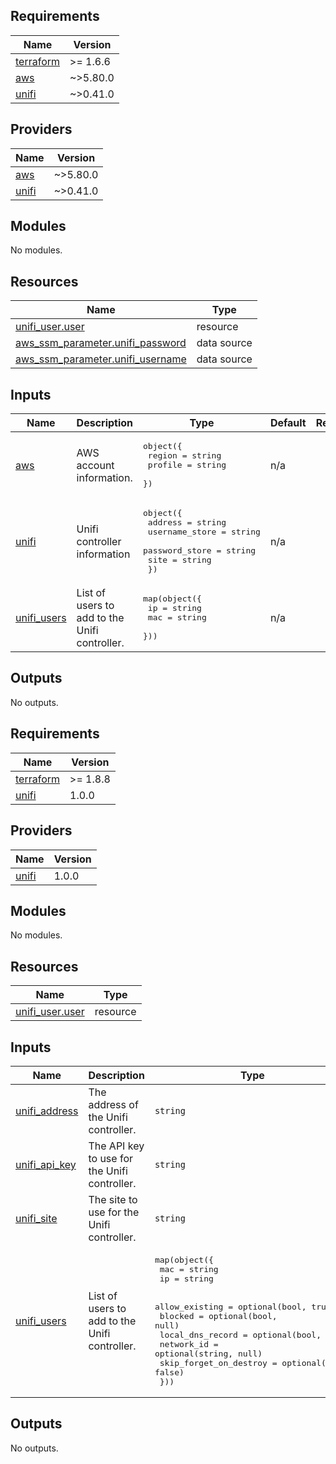 ## Requirements

| Name | Version |
|------|---------|
| <a name="requirement_terraform"></a> [terraform](#requirement\_terraform) | >= 1.6.6 |
| <a name="requirement_aws"></a> [aws](#requirement\_aws) | ~>5.80.0 |
| <a name="requirement_unifi"></a> [unifi](#requirement\_unifi) | ~>0.41.0 |

## Providers

| Name | Version |
|------|---------|
| <a name="provider_aws"></a> [aws](#provider\_aws) | ~>5.80.0 |
| <a name="provider_unifi"></a> [unifi](#provider\_unifi) | ~>0.41.0 |

## Modules

No modules.

## Resources

| Name | Type |
|------|------|
| [unifi_user.user](https://registry.terraform.io/providers/paultyng/unifi/latest/docs/resources/user) | resource |
| [aws_ssm_parameter.unifi_password](https://registry.terraform.io/providers/hashicorp/aws/latest/docs/data-sources/ssm_parameter) | data source |
| [aws_ssm_parameter.unifi_username](https://registry.terraform.io/providers/hashicorp/aws/latest/docs/data-sources/ssm_parameter) | data source |

## Inputs

| Name | Description | Type | Default | Required |
|------|-------------|------|---------|:--------:|
| <a name="input_aws"></a> [aws](#input\_aws) | AWS account information. | <pre>object({<br>    region  = string<br>    profile = string<br>  })</pre> | n/a | yes |
| <a name="input_unifi"></a> [unifi](#input\_unifi) | Unifi controller information | <pre>object({<br>    address        = string<br>    username_store = string<br>    password_store = string<br>    site           = string<br>  })</pre> | n/a | yes |
| <a name="input_unifi_users"></a> [unifi\_users](#input\_unifi\_users) | List of users to add to the Unifi controller. | <pre>map(object({<br>    ip  = string<br>    mac = string<br>  }))</pre> | n/a | yes |

## Outputs

No outputs.

<!-- BEGIN_TF_DOCS -->
## Requirements

| Name | Version |
|------|---------|
| <a name="requirement_terraform"></a> [terraform](#requirement\_terraform) | >= 1.8.8 |
| <a name="requirement_unifi"></a> [unifi](#requirement\_unifi) | 1.0.0 |

## Providers

| Name | Version |
|------|---------|
| <a name="provider_unifi"></a> [unifi](#provider\_unifi) | 1.0.0 |

## Modules

No modules.

## Resources

| Name | Type |
|------|------|
| [unifi_user.user](https://registry.terraform.io/providers/filipowm/unifi/1.0.0/docs/resources/user) | resource |

## Inputs

| Name | Description | Type | Default | Required |
|------|-------------|------|---------|:--------:|
| <a name="input_unifi_address"></a> [unifi\_address](#input\_unifi\_address) | The address of the Unifi controller. | `string` | n/a | yes |
| <a name="input_unifi_api_key"></a> [unifi\_api\_key](#input\_unifi\_api\_key) | The API key to use for the Unifi controller. | `string` | n/a | yes |
| <a name="input_unifi_site"></a> [unifi\_site](#input\_unifi\_site) | The site to use for the Unifi controller. | `string` | `"default"` | no |
| <a name="input_unifi_users"></a> [unifi\_users](#input\_unifi\_users) | List of users to add to the Unifi controller. | <pre>map(object({<br/>    mac = string<br/>    ip  = string<br/><br/>    allow_existing         = optional(bool, true)<br/>    blocked                = optional(bool, null)<br/>    local_dns_record       = optional(bool, null)<br/>    network_id             = optional(string, null)<br/>    skip_forget_on_destroy = optional(bool, false)<br/>  }))</pre> | n/a | yes |

## Outputs

No outputs.
<!-- END_TF_DOCS -->